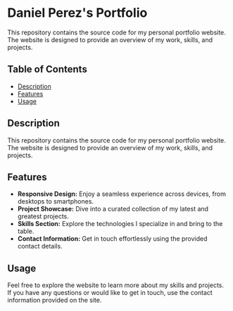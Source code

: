 # Daniel Perez's Portfolio

This repository contains the source code for my personal portfolio website. The website is designed to provide an overview of my work, skills, and projects.

## Table of Contents

- [Description](#description)
- [Features](#features)
- [Usage](#usage)

## Description

This repository contains the source code for my personal portfolio website. The website is designed to provide an overview of my work, skills, and projects.

## Features

- **Responsive Design:** Enjoy a seamless experience across devices, from desktops to smartphones.
- **Project Showcase:** Dive into a curated collection of my latest and greatest projects.
- **Skills Section:** Explore the technologies I specialize in and bring to the table.
- **Contact Information:** Get in touch effortlessly using the provided contact details.

## Usage

Feel free to explore the website to learn more about my skills and projects. If you have any questions or would like to get in touch, use the contact information provided on the site.
